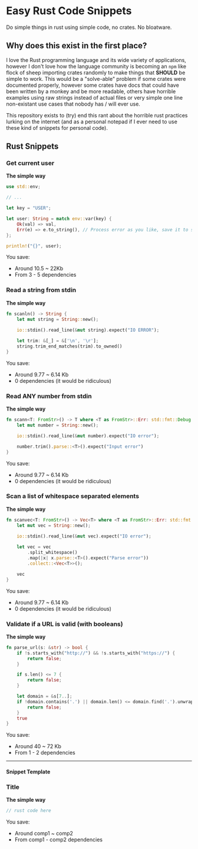 # Easy Rust Code Snippets

Do simple things in rust using simple code, no crates. No bloatware.

## Why does this exist in the first place?

I love the Rust programming language and its wide variety of applications, however I don't love how the language community is becoming an `npm` like flock of sheep importing crates randomly to make things that **SHOULD** be simple to work. This would be a "solve-able" problem if some crates were documented properly, however some crates have docs that could have been written by a monkey and be more readable, others have horrible examples using raw strings instead of actual files or very simple one line non-existant use cases that nobody has / will ever use. 

This repository exists to (try) end this rant about the horrible rust practices lurking on the internet (and as a personal notepad if I ever need to use these kind of snippets for personal code).

## Rust Snippets

### Get current user

**The simple way**
``` rust
use std::env;

// ...

let key = "USER";

let user: String = match env::var(key) {
    Ok(val) => val,
    Err(e) => e.to_string(), // Process error as you like, save it to string or panic!
};

println!("{}", user);
```

You save:
 - Around 10.5 ~ 22Kb
 - From 3 - 5 dependencies
 
### Read a string from stdin

**The simple way**
``` rust
fn scanln() -> String {
    let mut string = String::new();
    
    io::stdin().read_line(&mut string).expect("IO ERROR");

    let trim: &[_] = &['\n', '\r'];
    string.trim_end_matches(trim).to_owned()
}
```

You save:
 - Around 9.77 ~ 6.14 Kb
 - 0 dependencies (it would be ridiculous)

### Read ANY number from stdin

**The simple way**
``` rust
fn scann<T: FromStr>() -> T where <T as FromStr>::Err: std::fmt::Debug {
    let mut number = String::new();

    io::stdin().read_line(&mut number).expect("IO error");

    number.trim().parse::<T>().expect("Input error")
}
```

You save:
 - Around 9.77 ~ 6.14 Kb
 - 0 dependencies (it would be ridiculous)
 
### Scan a list of whitespace separated elements

**The simple way**
``` rust
fn scanvec<T: FromStr>() -> Vec<T> where <T as FromStr>::Err: std::fmt::Debug {
    let mut vec = String::new();
    
    io::stdin().read_line(&mut vec).expect("IO error");

    let vec = vec
        .split_whitespace()
        .map(|x| x.parse::<T>().expect("Parse error"))
        .collect::<Vec<T>>();

    vec
}
```

You save:
 - Around 9.77 ~ 6.14 Kb
 - 0 dependencies (it would be ridiculous)

### Validate if a URL is valid (with booleans)

**The simple way**
``` rust
fn parse_url(s: &str) -> bool {
    if !s.starts_with("http://") && !s.starts_with("https://") {
        return false;
    }

    if s.len() <= 7 {
        return false;
    }

    let domain = &s[7..];
    if !domain.contains('.') || domain.len() <= domain.find('.').unwrap() + 1 {
        return false;
    }
    true
}

```

You save:
 - Around 40 ~ 72 Kb
 - From 1 - 2 dependencies

---

#### Snippet Template 
### Title

**The simple way**
``` rust
// rust code here
```

You save:
 - Around comp1 ~ comp2
 - From comp1 - comp2 dependencies
